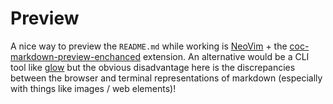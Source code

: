 # Preview

A nice way to preview the `README.md` while working is [NeoVim](https://neovim.io/) + the [coc-markdown-preview-enchanced](https://github.com/weirongxu/coc-markdown-preview-enhanced) extension.
An alternative would be a CLI tool like [glow](https://github.com/charmbracelet/glow) but the obvious disadvantage here is the discrepancies between the browser and terminal representations of markdown (especially with things like images / web elements)!
